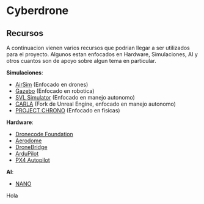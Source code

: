 # Cyberdrone


## Recursos

A continuacion vienen varios recursos que podrian llegar a ser utilizados para el proyecto.
Algunos estan enfocados en Hardware, Simulaciones, AI y otros cuantos son de apoyo sobre
algun tema en particular.

**Simulaciones**:

- [AirSim](https://github.com/microsoft/AirSim) (Enfocado en drones)
- [Gazebo](https://gazebosim.org/home) (Enfocado en robotica)
- [SVL Simulator](https://www.svlsimulator.com/) (Enfocado en manejo autonomo)
- [CARLA](https://carla.org) (Fork de Unreal Engine, enfocado en manejo autonomo)
- [PROJECT CHRONO](https://projectchrono.org/) (Enfocado en fisicas)

**Hardware**:

- [Dronecode Foundation](https://dronecode.org/)
- [Aerodome](https://www.aerodome.com/)
- [DroneBridge](https://github.com/DroneBridge/DroneBridge)
- [ArduPilot](https://ardupilot.org/)
- [PX4 Autopilot](https://github.com/PX4/PX4-Autopilot)

**AI**:

- [NANO](https://github.com/stephansturges/NANO)

Hola
